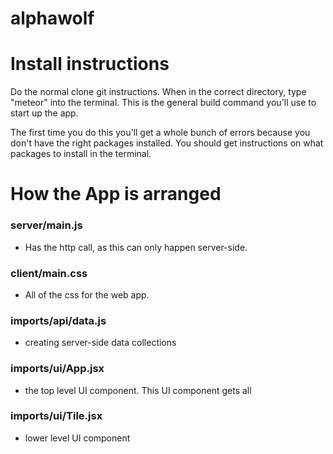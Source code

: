 # alphawolf


# Install instructions 

Do the normal clone git instructions. When in the correct directory, type "meteor" into the terminal. This is the general build command you'll use to start up the app. 

The first time you do this you'll get a whole bunch of errors because you don't have the right packages installed. You should get instructions on what packages to install in the terminal. 


# How the App is arranged


### server/main.js

* Has the http call, as this can only happen server-side. 

### client/main.css

* All of the css for the web app.

### imports/api/data.js

* creating server-side data collections

### imports/ui/App.jsx

* the top level UI component. This UI component gets all 

### imports/ui/Tile.jsx

* lower level UI component 
